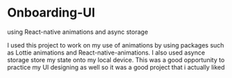 # Onboarding-UI
using React-native animations and async storage

I used this project to work on my use of animations by using packages such as Lottie animations and React-native-animations. I also used asynce storage store my state onto my local device. This was a good opportunity to practice my UI designing as well so it was a good project that i actually liked
